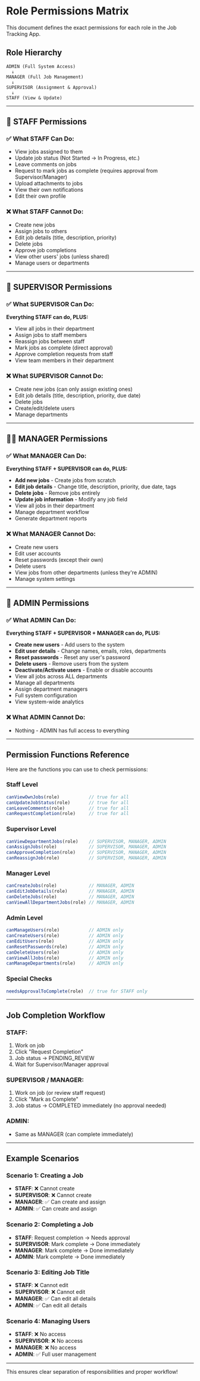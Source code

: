 # Role Permissions Matrix

This document defines the exact permissions for each role in the Job Tracking App.

## Role Hierarchy

```
ADMIN (Full System Access)
  ↓
MANAGER (Full Job Management)
  ↓
SUPERVISOR (Assignment & Approval)
  ↓
STAFF (View & Update)
```

---

## 👤 STAFF Permissions

### ✅ What STAFF Can Do:
- View jobs assigned to them
- Update job status (Not Started → In Progress, etc.)
- Leave comments on jobs
- Request to mark jobs as complete (requires approval from Supervisor/Manager)
- Upload attachments to jobs
- View their own notifications
- Edit their own profile

### ❌ What STAFF Cannot Do:
- Create new jobs
- Assign jobs to others
- Edit job details (title, description, priority)
- Delete jobs
- Approve job completions
- View other users' jobs (unless shared)
- Manage users or departments

---

## 👔 SUPERVISOR Permissions

### ✅ What SUPERVISOR Can Do:
**Everything STAFF can do, PLUS:**
- View all jobs in their department
- Assign jobs to staff members
- Reassign jobs between staff
- Mark jobs as complete (direct approval)
- Approve completion requests from staff
- View team members in their department

### ❌ What SUPERVISOR Cannot Do:
- Create new jobs (can only assign existing ones)
- Edit job details (title, description, priority, due date)
- Delete jobs
- Create/edit/delete users
- Manage departments

---

## 👨‍💼 MANAGER Permissions

### ✅ What MANAGER Can Do:
**Everything STAFF + SUPERVISOR can do, PLUS:**
- **Add new jobs** - Create jobs from scratch
- **Edit job details** - Change title, description, priority, due date, tags
- **Delete jobs** - Remove jobs entirely
- **Update job information** - Modify any job field
- View all jobs in their department
- Manage department workflow
- Generate department reports

### ❌ What MANAGER Cannot Do:
- Create new users
- Edit user accounts
- Reset passwords (except their own)
- Delete users
- View jobs from other departments (unless they're ADMIN)
- Manage system settings

---

## 🔑 ADMIN Permissions

### ✅ What ADMIN Can Do:
**Everything STAFF + SUPERVISOR + MANAGER can do, PLUS:**
- **Create new users** - Add users to the system
- **Edit user details** - Change names, emails, roles, departments
- **Reset passwords** - Reset any user's password
- **Delete users** - Remove users from the system
- **Deactivate/Activate users** - Enable or disable accounts
- View all jobs across ALL departments
- Manage all departments
- Assign department managers
- Full system configuration
- View system-wide analytics

### ❌ What ADMIN Cannot Do:
- Nothing - ADMIN has full access to everything

---

## Permission Functions Reference

Here are the functions you can use to check permissions:

### Staff Level
```typescript
canViewOwnJobs(role)           // true for all
canUpdateJobStatus(role)       // true for all
canLeaveComments(role)         // true for all
canRequestCompletion(role)     // true for all
```

### Supervisor Level
```typescript
canViewDepartmentJobs(role)    // SUPERVISOR, MANAGER, ADMIN
canAssignJobs(role)            // SUPERVISOR, MANAGER, ADMIN
canApproveCompletion(role)     // SUPERVISOR, MANAGER, ADMIN
canReassignJob(role)           // SUPERVISOR, MANAGER, ADMIN
```

### Manager Level
```typescript
canCreateJobs(role)            // MANAGER, ADMIN
canEditJobDetails(role)        // MANAGER, ADMIN
canDeleteJobs(role)            // MANAGER, ADMIN
canViewAllDepartmentJobs(role) // MANAGER, ADMIN
```

### Admin Level
```typescript
canManageUsers(role)           // ADMIN only
canCreateUsers(role)           // ADMIN only
canEditUsers(role)             // ADMIN only
canResetPasswords(role)        // ADMIN only
canDeleteUsers(role)           // ADMIN only
canViewAllJobs(role)           // ADMIN only
canManageDepartments(role)     // ADMIN only
```

### Special Checks
```typescript
needsApprovalToComplete(role)  // true for STAFF only
```

---

## Job Completion Workflow

### STAFF:
1. Work on job
2. Click "Request Completion"
3. Job status → PENDING_REVIEW
4. Wait for Supervisor/Manager approval

### SUPERVISOR / MANAGER:
1. Work on job (or review staff request)
2. Click "Mark as Complete"
3. Job status → COMPLETED immediately (no approval needed)

### ADMIN:
- Same as MANAGER (can complete immediately)

---

## Example Scenarios

### Scenario 1: Creating a Job
- **STAFF**: ❌ Cannot create
- **SUPERVISOR**: ❌ Cannot create
- **MANAGER**: ✅ Can create and assign
- **ADMIN**: ✅ Can create and assign

### Scenario 2: Completing a Job
- **STAFF**: Request completion → Needs approval
- **SUPERVISOR**: Mark complete → Done immediately
- **MANAGER**: Mark complete → Done immediately
- **ADMIN**: Mark complete → Done immediately

### Scenario 3: Editing Job Title
- **STAFF**: ❌ Cannot edit
- **SUPERVISOR**: ❌ Cannot edit
- **MANAGER**: ✅ Can edit all details
- **ADMIN**: ✅ Can edit all details

### Scenario 4: Managing Users
- **STAFF**: ❌ No access
- **SUPERVISOR**: ❌ No access
- **MANAGER**: ❌ No access
- **ADMIN**: ✅ Full user management

---

This ensures clear separation of responsibilities and proper workflow!
